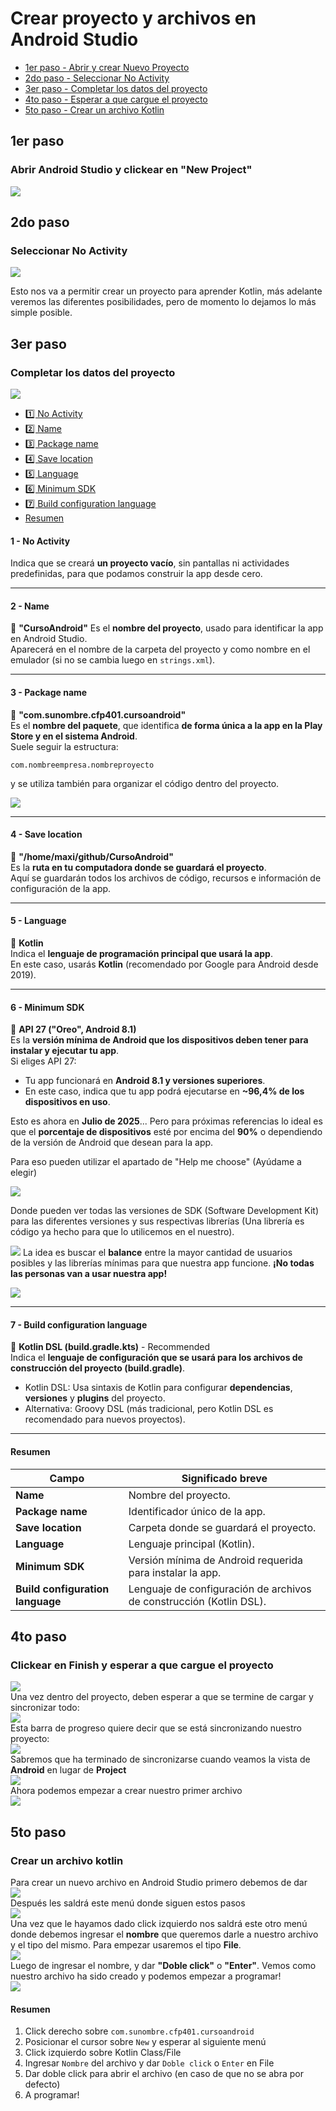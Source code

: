 # Crear proyecto y archivos en Android Studio
- [1er paso - Abrir y crear Nuevo Proyecto](#1er-paso)
- [2do paso - Seleccionar No Activity](#2do-paso)
- [3er paso - Completar los datos del proyecto](#3er-paso)
- [4to paso - Esperar a que cargue el proyecto](#4to-paso)
- [5to paso - Crear un archivo Kotlin](#5to-paso)


## 1er paso
### Abrir Android Studio y clickear en "New Project"
  ![](../recursos/CrearProyecto1.png)

## 2do paso
### Seleccionar No Activity
![](../recursos/CrearProyecto2.png)

Esto nos va a permitir crear un proyecto para aprender Kotlin, más adelante veremos las diferentes posibilidades, pero de momento lo dejamos lo más simple posible.

## 3er paso
### Completar los datos del proyecto
![](../recursos/CrearProyecto3.png)
- [1️⃣ No Activity](#1---no-activity)
- [2️⃣ Name](#2---name)
- [3️⃣ Package name](#3---package-name)
- [4️⃣ Save location](#4---save-location)
- [5️⃣ Language](#5---language)
- [6️⃣ Minimum SDK](#6---minimum-sdk)
- [7️⃣ Build configuration language](#7---build-configuration-language)
- [Resumen](#resumen)

#### 1 - No Activity

Indica que se creará **un proyecto vacío**, sin pantallas ni actividades predefinidas, para que podamos construir la app desde cero.

---
#### 2 - Name

🔹 **"CursoAndroid"** 
Es el **nombre del proyecto**, usado para identificar la app en Android Studio.  
Aparecerá en el nombre de la carpeta del proyecto y como nombre en el emulador (si no se cambia luego en `strings.xml`).

---
#### 3 - Package name

🔹 **"com.sunombre.cfp401.cursoandroid"**  
Es el **nombre del paquete**, que identifica **de forma única a la app en la Play Store y en el sistema Android**.  
Suele seguir la estructura:  

`com.nombreempresa.nombreproyecto`  

y se utiliza también para organizar el código dentro del proyecto.  

![](../recursos/Ejemplo%20Package%20name.png)  

---
#### 4 - Save location

🔹 **"/home/maxi/github/CursoAndroid"**    
Es la **ruta en tu computadora donde se guardará el proyecto**.    
Aquí se guardarán todos los archivos de código, recursos e información de configuración de la app.  

---

#### 5 - Language

🔹 **Kotlin**    
Indica el **lenguaje de programación principal que usará la app**.    
En este caso, usarás **Kotlin** (recomendado por Google para Android desde 2019).  

---

#### 6 - Minimum SDK

🔹 **API 27 ("Oreo", Android 8.1)**   
Es la **versión mínima de Android que los dispositivos deben tener para instalar y ejecutar tu app**.    
Si eliges API 27:  

- Tu app funcionará en **Android 8.1 y versiones superiores**.  
- En este caso, indica que tu app podrá ejecutarse en **~96,4% de los dispositivos en uso**.  

Esto es ahora en **Julio de 2025**... Pero para próximas referencias lo ideal es que el **porcentaje de dispositivos** esté por encima del **90%** o dependiendo de la versión de Android que desean para la app.  

Para eso pueden utilizar el apartado de "Help me choose" (Ayúdame a elegir)  

![](../recursos/Min%20SDK%20Help%20me%20choose.png)

Donde pueden ver todas las versiones de SDK (Software Development Kit) para las diferentes versiones y sus respectivas librerías (Una librería es código ya hecho para que lo utilicemos en el nuestro).  

![](../recursos/API%20Version%20distribution.png)
La idea es buscar el **balance** entre la mayor cantidad de usuarios posibles y las librerías mínimas para que nuestra app funcione. **¡No todas las personas van a usar nuestra app!**  

![](../recursos/Mayor%20version%20vs%20menos%20dispositivos.png)

---
#### 7 - Build configuration language

🔹 **Kotlin DSL (build.gradle.kts)** - Recommended  
Indica el **lenguaje de configuración que se usará para los archivos de construcción del proyecto (build.gradle)**.  

- Kotlin DSL: Usa sintaxis de Kotlin para configurar **dependencias**, **versiones** y **plugins** del proyecto.  
- Alternativa: Groovy DSL (más tradicional, pero Kotlin DSL es recomendado para nuevos proyectos).  
 
---
#### Resumen

| Campo                            | Significado breve                                                   |
| -------------------------------- | ------------------------------------------------------------------- |
| **Name**                         | Nombre del proyecto.                                                |
| **Package name**                 | Identificador único de la app.                                      |
| **Save location**                | Carpeta donde se guardará el proyecto.                              |
| **Language**                     | Lenguaje principal (Kotlin).                                        |
| **Minimum SDK**                  | Versión mínima de Android requerida para instalar la app.           |
| **Build configuration language** | Lenguaje de configuración de archivos de construcción (Kotlin DSL). |


## 4to paso
### Clickear en Finish y esperar a que cargue el proyecto  
![](../recursos/Finish%20button.png)  
Una vez dentro del proyecto, deben esperar a que se termine de cargar y sincronizar todo:  
![](../recursos/Project%20view.png)  
Esta barra de progreso quiere decir que se está sincronizando nuestro proyecto:  
![](../recursos/Carga%20de%20Gradle.png)  
Sabremos que ha terminado de sincronizarse cuando veamos la vista de **Android** en lugar de **Project**  
![](../recursos/Project%20vs%20Android%20view%20zoom.png)  
Ahora podemos empezar a crear nuestro primer archivo  
![](../recursos/Android%20view.png)  

## 5to paso  
### Crear un archivo kotlin  
Para crear un nuevo archivo en Android Studio primero debemos de dar  
![](../recursos/Click%20derecho%20sobre%20el%20paquete.png)  
Después les saldrá este menú donde siguen estos pasos  
![](../recursos/Crear%20nuevo%20archivo.png)  
Una vez que le hayamos dado click izquierdo nos saldrá este otro menú donde debemos ingresar el **nombre** que queremos darle a nuestro archivo y el tipo del mismo. Para empezar usaremos el tipo **File**.  
![](../recursos/Kotlin%20file.png)  
Luego de ingresar el nombre, y dar **"Doble click"** o **"Enter"**. Vemos como nuestro archivo ha sido creado y podemos empezar a programar!  
![](../recursos/Creación%20de%20archivo%20kotlin.png)  

#### Resumen
1. Click derecho sobre `com.sunombre.cfp401.cursoandroid`  
2. Posicionar el cursor sobre `New` y esperar al siguiente menú  
3. Click izquierdo sobre Kotlin Class/File  
4. Ingresar `Nombre` del archivo y dar `Doble click` o `Enter` en File  
5. Dar doble click para abrir el archivo (en caso de que no se abra por defecto)  
6. A programar!  

